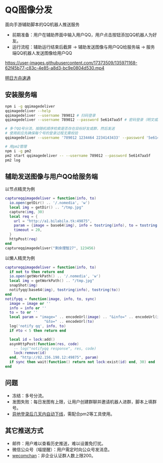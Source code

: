 # QQ图像分发

面向手游辅助脚本的QQ机器人推送服务

- 前期准备：用户在辅助界面中输入用户QQ，用户点击按钮添加QQ机器人为好友。
- 运行流程：辅助运行结束后截屏 -> 辅助发送图像与用户QQ给服务端 -> 服务端QQ机器人发送图像给用户QQ

https://user-images.githubusercontent.com/17373509/135971168-62f45b77-c83c-4e85-a8d3-bc9e0804d530.mp4

[明日方舟速通](https://github.com/tkkcc/arknights)

## 安装服务端

```sh
npm i -g qqimagedeliver
qqimagedeliver --help
qqimagedeliver --username 789012 # 扫码登录
qqimagedeliver --username 789012 --password 5e6147aa5f # 密码登录（明文或md5加密结果）

# 多个QQ号分流，按随机顺序检索是否存在目标好友或群，然后发送
# 使用前应先确保每个号的登录过程无需校验
qqimagedeliver --username '789012 1234464 2234143433' --password '5e6147aa5f abce ddeeee' --maxtry=2

# 用pm2管理
npm i -g pm2
pm2 start qqimagedeliver -- --username 789012 --password 5e6147aa5f
pm2 log
```

## 辅助发送图像与用户QQ给服务端

以节点精灵为例

```lua
captureqqimagedeliver = function(info, to)
  io.open(getDir() .. '/.nomedia', 'w')
  local img = getDir() .. "/tmp.jpg"
  capture(img, 30)
  local req = {
    url = "http://a1.bilabila.tk:49875",
    param = {image = base64(img), info = tostring(info), to = tostring(to)},
    timeout = 20,
  }
  httpPost(req)
end
captureqqimagedeliver("剩余理智27", 123456)
```

以懒人精灵为例
```lua
captureqqimagedeliver = function(info, to)
  if not to then return end
  io.open(getWorkPath() .. '/.nomedia', 'w')
  local img = getWorkPath() .. "/tmp.jpg"
  snapShot(img)
  notifyqq(base64(img), tostring(info), tostring(to))
end
notifyqq = function(image, info, to, sync)
  image = image or ''
  info = info or ''
  to = to or ''
  local param = "image=" .. encodeUrl(image) .. "&info=" .. encodeUrl(info) ..
                  "&to=" .. encodeUrl(to)
  log('notify qq', info, to)
  if #to < 5 then return end

  local id = lock:add()
  asynHttpPost(function(res, code)
    -- log("notifyqq response", res, code)
    lock:remove(id)
  end, "http://82.156.198.12:49875", param)
  if sync then wait(function() return not lock:exist(id) end, 30) end
end
```

## 问题

- 冻结：多号分流。
- 发图失败：每日发图有上限，让用户创建群聊并邀请机器人进群，脚本上填群号。
- [异地登录后几天内自动下线](https://github.com/takayama-lily/oicq/issues/212)，需配合pm2等工具使用。

## 其它推送方式

- 邮件：用户难以查看历史推送，难以设置免打扰。
- 微信公众号（喵提醒）：用户需定时向公众号发消息。
- [wecomchan](https://github.com/easychen/wecomchan)：非企业认证群人数上限200。

